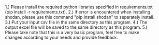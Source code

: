 1.) Please install the required python libraries specified in requirements.txt (pip install -r requirements.txt). 
2.) If error is encountered when installing shodan, please use this command "pip install shodan" to separately install. 
3.) Put your input csv file in the same directory as this program. 
4.) The output excel file will be saved to the same directory as this program. 
5.) Please take note that this is a very basic program, feel free to make changes according to your needs and provide feedback.

